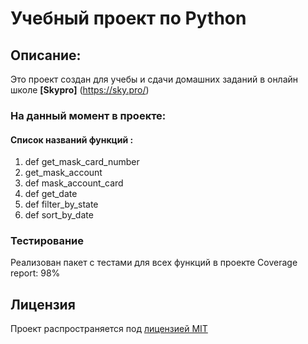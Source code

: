 # Учебный проект по Python


## Описание:

Это проект создан для учебы и сдачи домашних заданий в онлайн школе **[Skypro]** (https://sky.pro/)


### На данный момент в проекте:

#### Список названий функций :

1. def get_mask_card_number
2. get_mask_account
3. def mask_account_card
4. def get_date
5. def filter_by_state
6. def sort_by_date

### Тестирование

Реализован пакет с тестами для всех функций в проекте
Coverage report: 98%



## Лицензия
Проект распространяется под [лицензией MIT](LICENSE)
